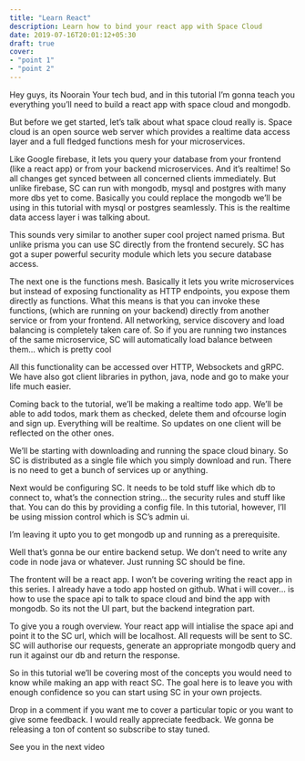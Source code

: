 ```yaml
---
title: "Learn React"
description: Learn how to bind your react app with Space Cloud
date: 2019-07-16T20:01:12+05:30
draft: true
cover:
- "point 1"
- "point 2"
---
```



Hey guys, its Noorain Your tech bud, and in this tutorial I’m gonna teach you everything you’ll need to build a react app with space cloud and mongodb.

But before we get started, let’s talk about what space cloud really is. Space cloud is an open source web server which provides a realtime data access layer and a full fledged functions mesh for your microservices.

Like Google firebase, it lets you query your database from your frontend (like a react app) or from your backend microservices. And it’s realtime! So all changes get synced between all concerned clients immediately. But unlike firebase, SC can run with mongodb, mysql and postgres with many more dbs yet to come. Basically you could replace the mongodb we’ll be using in this tutorial with mysql or postgres seamlessly. This is the realtime data access layer i was talking about.

This sounds very similar to another super cool project named prisma. But unlike prisma you can use SC directly from the frontend securely. SC has got a super powerful security module which lets you secure database access.

The next one is the functions mesh. Basically it lets you write microservices but instead of exposing functionality as HTTP endpoints, you expose them directly as functions. What this means is that you can invoke these functions, (which are running on your backend) directly from another service or from your frontend. All networking, service discovery and load balancing is completely taken care of. So if you are running two instances of the same microservice, SC will automatically load balance between them... which is pretty cool

All this functionality can be accessed over HTTP, Websockets and gRPC. We have also got client libraries in python, java, node and go to make your life much easier.

Coming back to the tutorial, we’ll be making a realtime todo app. We’ll be able to add todos, mark them as checked, delete them and ofcourse login and sign up. Everything will be realtime. So updates on one client will be reflected on the other ones.

We’ll be starting with downloading and running the space cloud binary. So SC is distributed as a single file which you simply download and run. There is no need to get a bunch of services up or anything.

Next would be configuring SC. It needs to be told stuff like which db to connect to, what’s the connection string… the security rules and stuff like that. You can do this by providing a config file. In this tutorial, however, I’ll be using mission control which is SC’s admin ui.

I’m leaving it upto you to get mongodb up and running as a prerequisite.

Well that’s gonna be our entire backend setup. We don’t need to write any code in node java or whatever. Just running SC should be fine.

The frontent will be a react app. I won’t be covering writing the react app in this series. I already have a todo app hosted on github. What i will cover... is how to use the space api to talk to space cloud and bind the app with mongodb. So its not the UI part, but the backend integration part.

To give you a rough overview. Your react app will intialise the space api and point it to the SC url, which will be localhost. All requests will be sent to SC. SC will authorise our requests, generate an appropriate mongodb query and run it against our db and return the response.

So in this tutorial we’ll be covering most of the concepts you would need to know while making an app with react SC. The goal here is to leave you with enough confidence so you can start using SC in your own projects.

Drop in a comment if you want me to cover a particular topic or you want to give some feedback. I would really appreciate feedback. We gonna be releasing a ton of content so subscribe to stay tuned.

See you in the next video